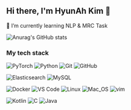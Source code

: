 ## Hi there, I'm HyunAh Kim 👋

🌱 I’m currently learning NLP & MRC Task
<!--
**HyunAh-Kim-Clou/HyunAh-Kim-Clou** is a ✨ _special_ ✨ repository because its `README.md` (this file) appears on your GitHub profile.

Here are some ideas to get you started:

- 🔭 I’m currently working on ...
- 🌱 I’m currently learning ...
- 👯 I’m looking to collaborate on ...
- 🤔 I’m looking for help with ...
- 💬 Ask me about ...
- 📫 How to reach me: ...
- 😄 Pronouns: ...
- ⚡ Fun fact: ...
-->


![Anurag's GitHub stats](https://github-readme-stats.vercel.app/api?username=HyunAh-Kim-Clou)
</br>

<!--
![Top Langs](https://github-readme-stats.vercel.app/api/top-langs/?username=HyunAh-Kim-Clou&layout=compact)
</br>
-->

### My tech stack 
![PyTorch](https://img.shields.io/badge/-PyTorch-black?style=flat-square&logo=pytorch)
![Python](https://img.shields.io/badge/-Python-black?style=flat-square&logo=Python)
![Git](https://img.shields.io/badge/-Git-black?style=flat-square&logo=git)
![GitHub](https://img.shields.io/badge/-GitHub-181717?style=flat-square&logo=github)

![Elasticsearch](https://img.shields.io/badge/Elasticsearch-005571?style=flat-square&logo=elasticsearch)
![MySQL](https://img.shields.io/badge/-MySQL-black?style=flat-square&logo=mysql)

![Docker](https://img.shields.io/badge/-Docker-black?style=flat-square&logo=docker)
![VS Code](https://img.shields.io/badge/-VS%20Code-007ACC?style=flat-square&logo=visual-studio-code)
![Linux](https://img.shields.io/badge/Linux-black?style=flat-square&logo=linux)
![Mac_OS](https://img.shields.io/badge/-Mac_OS-black?style=flat-square&logo=Apple)
![vim](https://img.shields.io/badge/-vim-black?logo=Vim&style=flat-square&)

![Kotlin]( https://img.shields.io/badge/Kotlin-black?style=flat-square&logo=Kotlin)
![C](https://img.shields.io/badge/C-black?style=flat-square&logo=C)
![Java](https://img.shields.io/badge/Java-black?style=flat-square&logo=java)

